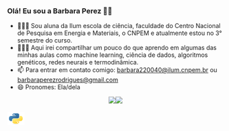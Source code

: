 ### Olá! Eu sou a Barbara Perez 👋🏽

- 👩🏽‍🔬 Sou aluna da Ilum escola de ciência, faculdade do Centro Nacional de Pesquisa em Energia e Materiais, o CNPEM e atualmente estou no 3° semestre do curso.
- 👩🏽‍💻 Aqui irei compartilhar um pouco do que aprendo em algumas das minhas aulas como machine learning, ciência de dados, algoritmos genéticos, redes neurais e termodinâmica.
- 📫 Para entrar em contato comigo: barbara220040@ilum.cnpem.br ou barbaraperezrodrigues@gmail.com
- 😄 Pronomes: Ela/dela

<div align="center">
  <a href="https://github.com/barbaraperez">
  <img height="180em" src="https://github-readme-stats.vercel.app/api?username=barbaraperez&show_icons=true&theme=dracula&include_all_commits=true&count_private=true"/><img height="180em" src="https://github-readme-stats.vercel.app/api/top-langs/?username=barbaraperez&layout=compact&langs_count=7&theme=dracula"/>
</div>

<div style="display: inline_block"><br>
  <img align="center" alt="Rafa-Python" height="30" width="40" src="https://raw.githubusercontent.com/devicons/devicon/master/icons/python/python-original.svg">
</div>

